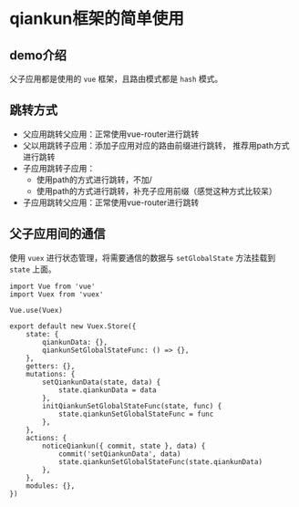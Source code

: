 # qiankun框架的简单使用

## demo介绍
父子应用都是使用的 ``vue`` 框架，且路由模式都是 ``hash`` 模式。

## 跳转方式
* 父应用跳转父应用：正常使用vue-router进行跳转
* 父以用跳转子应用：添加子应用对应的路由前缀进行跳转， 推荐用path方式进行跳转
* 子应用跳转子应用：
  *  使用path的方式进行跳转，不加/
  *  使用path的方式进行跳转，补充子应用前缀（感觉这种方式比较呆）
* 子应用跳转父应用：正常使用vue-router进行跳转

## 父子应用间的通信
使用 ``vuex`` 进行状态管理，将需要通信的数据与 ``setGlobalState`` 方法挂载到 ``state`` 上面。 


```
import Vue from 'vue'
import Vuex from 'vuex'

Vue.use(Vuex)

export default new Vuex.Store({
	state: {
		qiankunData: {},
		qiankunSetGlobalStateFunc: () => {},
	},
	getters: {},
	mutations: {
		setQiankunData(state, data) {
			state.qiankunData = data
		},
		initQiankunSetGlobalStateFunc(state, func) {
			state.qiankunSetGlobalStateFunc = func
		},
	},
	actions: {
		noticeQiankun({ commit, state }, data) {
			commit('setQiankunData', data)
			state.qiankunSetGlobalStateFunc(state.qiankunData)
		},
	},
	modules: {},
})

```